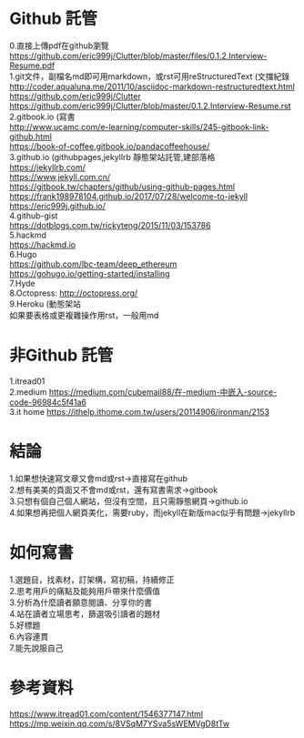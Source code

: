# Github 託管  
0.直接上傳pdf在github瀏覽  
https://github.com/eric999j/Clutter/blob/master/files/0.1.2.Interview-Resume.pdf   
1.git文件，副檔名md即可用markdown，或rst可用reStructuredText  (文擋紀錄  
http://coder.aqualuna.me/2011/10/asciidoc-markdown-restructuredtext.html  
https://github.com/eric999j/Clutter   
https://github.com/eric999j/Clutter/blob/master/0.1.2.Interview-Resume.rst  
2.gitbook.io  (寫書  
http://www.ucamc.com/e-learning/computer-skills/245-gitbook-link-github.html  
https://book-of-coffee.gitbook.io/pandacoffeehouse/  
3.github.io  (githubpages,jekyllrb 靜態架站託管,建部落格    
https://jekyllrb.com/  
https://www.jekyll.com.cn/  
https://gitbook.tw/chapters/github/using-github-pages.html  
https://frank198978104.github.io/2017/07/28/welcome-to-jekyll  
https://eric999j.github.io/  
4.github-gist    
https://dotblogs.com.tw/rickyteng/2015/11/03/153786  
5.hackmd    
https://hackmd.io  
6.Hugo  
https://github.com/lbc-team/deep_ethereum  
https://gohugo.io/getting-started/installing  
7.Hyde  
8.Octopress: http://octopress.org/  
9.Heroku (動態架站  
如果要表格或更複雜操作用rst，一般用md  

# 非Github 託管  
1.itread01  
2.medium https://medium.com/cubemail88/在-medium-中嵌入-source-code-96984c5f41a6   
3.it home  https://ithelp.ithome.com.tw/users/20114906/ironman/2153  

# 結論  
1.如果想快速寫文章又會md或rst->直接寫在github  
2.想有美美的頁面又不會md或rst，還有寫書需求->gitbook  
3.只想有個自己個人網站，但沒有空間，且只需靜態網頁->github.io  
4.如果想再把個人網頁美化，需要ruby，而jekyll在新版mac似乎有問題->jekyllrb  

# 如何寫書  
1.選題目，找素材，訂架構，寫初稿，持續修正  
2.思考用戶的痛點及能夠用戶帶來什麼價值  
3.分析為什麼讀者願意閱讀、分享你的書  
4.站在讀者立場思考，篩選吸引讀者的題材   
5.好標題  
6.內容連貫  
7.能先說服自己  

# 參考資料  
https://www.itread01.com/content/1546377147.html  
https://mp.weixin.qq.com/s/8VSqM7YSva5sWEMVgD8tTw  
